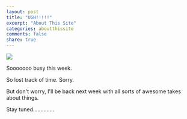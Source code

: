 ```yaml
---
layout: post
title: "UGH!!!!!"
excerpt: "About This Site"
categories: aboutthissite
comments: false
share: true
---
```


![](https://d2v9y0dukr6mq2.cloudfront.net/video/thumbnail/qEue9C6/videoblocks-too-busy-overworked-stress-time-clock-words-3-d-animation_sslkefp9x_thumbnail-full07.png)





Sooooooo busy this week. 


So lost track of time. Sorry. 


But don't worry, I'll be back next week with all sorts of awesome takes about things.


Stay tuned..............

